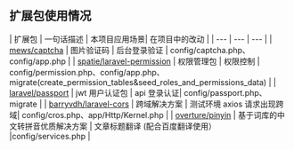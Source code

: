 
## 扩展包使用情况

| 扩展包	| 一句话描述	| 本项目应用场景| 在项目中的改动 |
| --- | --- | --- |
| [mews/captcha](https://github.com/mewebstudio/captcha)     | 图片验证码     | 后台登录验证 | config/captcha.php、config/app.php |
| [spatie/laravel-permission](https://github.com/spatie/laravel-permission)     | 权限管理包     | 权限控制 | config/permission.php、config/app.php、migrate(create_permission_tables&seed_roles_and_permissions_data) |
| [laravel/passport](https://github.com/laravel/passport)     | jwt 用户认证包          | api 登录认证| config/passport.php、migrate |
| [barryvdh/laravel-cors](https://github.com/barryvdh/laravel-cors)     | 跨域解决方案          | 测试环境 axios 请求出现跨域| config/cros.php、app/Http/Kernel.php |
| [overture/pinyin](https://github.com/overtrue/pinyin)     | 基于词库的中文转拼音优质解决方案          | 文章标题翻译 (配合百度翻译使用） |config/services.php |
